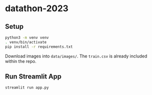 # datathon-2023

## Setup

```bash
python3 -m venv venv
. venv/bin/activate
pip install -r requirements.txt
```

Download images into `data/images/`. The `train.csv` is already included within the repo.

## Run Streamlit App
```bash
streamlit run app.py
```
